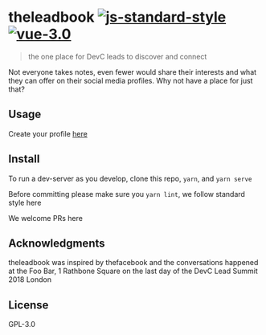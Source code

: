 # theleadbook [![js-standard-style](https://img.shields.io/badge/code%20style-standard-brightgreen.svg)](https://standardjs.com) [![vue-3.0](https://img.shields.io/badge/vue-3.0-brightgreen.svg)](https://vuejs.org/)

> the one place for DevC leads to discover and connect

Not everyone takes notes, even fewer would share their interests and what they can offer on their social media profiles. Why not have a place for just that?

## Usage

Create your profile [here](https://goo.gl/forms/ulfzzJoea9uEaUAs1)

## Install

To run a dev-server as you develop, clone this repo, `yarn`, and `yarn serve`

Before committing please make sure you `yarn lint`, we follow standard style here

We welcome PRs here

## Acknowledgments

theleadbook was inspired by thefacebook and the conversations happened at the Foo Bar, 1 Rathbone Square on the last day of the DevC Lead Summit 2018 London

## License

GPL-3.0
